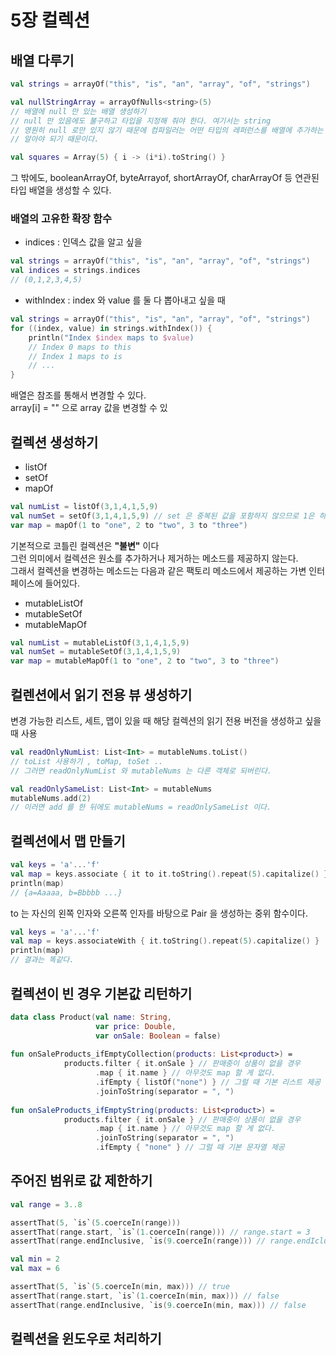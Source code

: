 # 5장 컬렉션

## 배열 다루기 

```kotlin
val strings = arrayOf("this", "is", "an", "array", "of", "strings")
```

```kotlin
val nullStringArray = arrayOfNulls<string>(5)
// 배열에 null 만 있는 배열 생성하기 
// null 만 있음에도 불구하고 타입을 지정해 줘야 한다. 여기서는 string 
// 영원히 null 로만 있지 않기 때문에 컴파일러는 어떤 타입의 레퍼런스를 배열에 추가하는 지
// 알아야 되기 때문이다.
```

```kotlin
val squares = Array(5) { i -> (i*i).toString() }
```

그 밖에도, booleanArrayOf, byteArrayof, shortArrayOf, charArrayOf 등 연관된 타입 배열을 생성할 수 있다.

### 배열의 고유한 확장 함수

* indices : 인덱스 값을 알고 싶을 

```kotlin
val strings = arrayOf("this", "is", "an", "array", "of", "strings")
val indices = strings.indices 
// (0,1,2,3,4,5)
```

* withIndex :  index 와 value 를 둘 다 뽑아내고 싶을 때

```kotlin
val strings = arrayOf("this", "is", "an", "array", "of", "strings")
for ((index, value) in strings.withIndex()) {
    println("Index $index maps to $value)
    // Index 0 maps to this
    // Index 1 maps to is 
    // ...
}
```

배열은 참조를 통해서 변경할 수 있다.  
array\[i\] = "" 으로 array 값을 변경할 수 있

## 컬렉션 생성하기 

* listOf
* setOf
* mapOf

```kotlin
val numList = listOf(3,1,4,1,5,9)
val numSet = setOf(3,1,4,1,5,9) // set 은 중복된 값을 포함하지 않으므로 1은 하나가 남는다.
var map = mapOf(1 to "one", 2 to "two", 3 to "three")
```

기본적으로 코틀린 컬렉션은 **"불변"** 이다   
그런 의미에서 컬렉션은 원소를 추가하거나 제거하는 메소드를 제공하지 않는다.   
그래서 컬렉션을 변경하는 메소드는 다음과 같은 팩토리 메소드에서 제공하는 가변 인터페이스에 들어있다.

* mutableListOf
* mutableSetOf
* mutableMapOf

```kotlin
val numList = mutableListOf(3,1,4,1,5,9)
val numSet = mutableSetOf(3,1,4,1,5,9)
var map = mutableMapOf(1 to "one", 2 to "two", 3 to "three")
```

## 컬렌션에서 읽기 전용 뷰 생성하기 

변경 가능한 리스트, 세트, 맵이 있을 때 해당 컬렉션의 읽기 전용 버전을 생성하고 싶을 때 사용

```kotlin
val readOnlyNumList: List<Int> = mutableNums.toList()
// toList 사용하기 , toMap, toSet ..
// 그러면 readOnlyNumList 와 mutableNums 는 다른 객체로 되버린다.
```

```kotlin
val readOnlySameList: List<Int> = mutableNums
mutableNums.add(2)
// 이러면 add 를 한 뒤에도 mutableNums = readOnlySameList 이다. 
```

## 컬렉션에서 맵 만들기 

```kotlin
val keys = 'a'...'f'
val map = keys.associate { it to it.toString().repeat(5).capitalize() }
println(map)
// {a=Aaaaa, b=Bbbbb ...}
```

to 는 자신의 왼쪽 인자와 오른쪽 인자를 바탕으로 Pair 을 생성하는 중위 함수이다. 

```kotlin
val keys = 'a'...'f'
val map = keys.associateWith { it.toString().repeat(5).capitalize() }
println(map)
// 결과는 똑같다. 
```



## 컬렉션이 빈 경우 기본값 리턴하기 

```kotlin
data class Product(val name: String,
                   var price: Double,
                   var onSale: Boolean = false)
                   
fun onSaleProducts_ifEmptyCollection(products: List<product>) = 
            products.filter { it.onSale } // 판매중이 상품이 없을 경우
                   .map { it.name } // 아무것도 map 할 게 없다. 
                   .ifEmpty { listOf("none") } // 그럴 때 기본 리스트 제공 
                   .joinToString(separator = ", ")
                   
fun onSaleProducts_ifEmptyString(products: List<product>) = 
            products.filter { it.onSale } // 판매중이 상품이 없을 경우
                   .map { it.name } // 아무것도 map 할 게 없다. 
                   .joinToString(separator = ", ")
                   .ifEmpty { "none" } // 그럴 때 기본 문자열 제공
```

## 주어진 범위로 값 제한하기

```kotlin
val range = 3..8

assertThat(5, `is`(5.coerceIn(range)))
assertThat(range.start, `is`(1.coerceIn(range))) // range.start = 3
assertThat(range.endInclusive, `is(9.coerceIn(range))) // range.endIclusive = 8
```

```kotlin
val min = 2
val max = 6

assertThat(5, `is`(5.coerceIn(min, max))) // true
assertThat(range.start, `is`(1.coerceIn(min, max))) // false
assertThat(range.endInclusive, `is(9.coerceIn(min, max))) // false
```

## 컬렉션을 윈도우로 처리하기 

